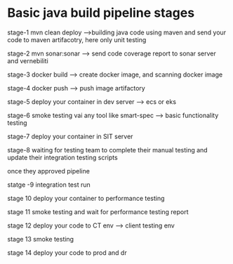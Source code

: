 # Basic java build pipeline stages

stage-1
mvn clean deploy -->building java code using maven and send your code to maven artifacotry, here only unit testing

stage-2
mvn sonar:sonar --> send code coverage report to sonar server and vernebiliti

stage-3
docker build --> create docker image, and scanning docker image

stage-4
docker push --> push image artifactory

stage-5
deploy your container in dev server --> ecs or eks

stage-6
smoke testing vai any tool like smart-spec --> basic functionality testing

stage-7
deploy your container in SIT server

stage-8
waiting for testing team to complete their manual testing and update their integration testing scripts

once they approved pipeline

statge -9
integration test run

stage 10
deploy your container to performance testing

stage 11
smoke testing and wait for performance testing report

stage 12
deploy your code to CT env --> client testing env

stage 13
smoke testing

stage 14
deploy your code to prod and dr